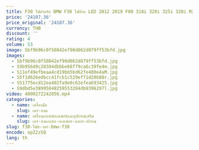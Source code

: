 ```yaml
---
title: F30 ไฟสําหรับ BMW F30 ไฟท้าย LED 2012 2019 F80 318i 320i 325i 328i M3 ไฟท้าย Drl ด้านหลังหยุดเบรคอุปกรณ์เสริมรถยนต์
price: '24107.36'
price_original: '24107.36'
currency: THB
discount: ''
rating: 4
volume: 53
image: Sbf9b96c0f50842ef90d062d079ff53bfd.jpg
images:
  - Sbf9b96c0f50842ef90d062d079ff53bfd.jpg
  - S9b95649c20384dbbbe68f79ca6c39fe4m.jpg
  - S11ef49efbeaa4cd19bb5bd62fe400e4aM.jpg
  - S5f1d626edbcc41fcb1c529ef71d20b88r.jpg
  - S51775ecd12ea402fa9e0c62efea693425.jpg
  - S9dbd5e38995048259553284db9396297l.jpg
video: 4000272242856.mp4
categories:
  - name: เครื่องมือ
    slug: เคร-องม
  - name: เครื่องแกะสลักเลเซอร์และอุปกรณ์เสริม
    slug: เคร-องแกะสล-กเลเซอร-และอ-ปกรณ
slug: f30-ไฟส-าหร-bmw-f30
encode: opZ2zSQ
lang: th
---
```

  